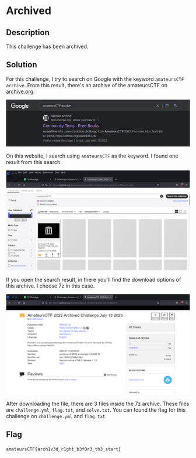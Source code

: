 # Archived

## Description
This challenge has been archived.

## Solution
For this challenge, I try to search on Google with the keyword `amateursCTF archive`. From this result, there's an archive of the amateursCTF on [archive.org](https://archive.org/details/opensource?tab=collection&sort=-date&and%5B%5D=mediatype%3A%22%22texts%22+AND+%28Team%29%22).

![Search result from Google](./1.png)

On this website, I search using `amateursCTF` as the keyword. I found one result from this search.

![Search result from archive.org](./2.png)

If you open the search result, in there you'll find the download options of this archive. I choose 7z in this case.

![Downloadable files](./3.png)

After downloading the file, there are 3 files inside the 7z archive. These files are `challenge.yml`, `flag.txt`, and `solve.txt`. You can found the flag for this challenge on `challenge.yml` and `flag.txt`.

## Flag
`amateursCTF{arch1v3d_r1ght_b3f0r3_th3_start}`
